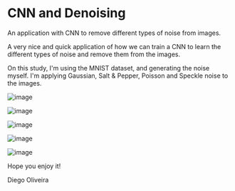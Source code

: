 # CNN and Denoising
An application with CNN to remove different types of noise from images.

A very nice and quick application of how we can train a CNN to learn the different types of noise and remove them from the images. 

On this study, I'm using the MNIST dataset, and generating the noise myself. I'm applying Gaussian, Salt & Pepper, Poisson and Speckle noise to the images.

![image](https://github.com/diegowarp/CNN-and-Denoising/assets/60277333/85a3d9cc-7313-48ef-a538-da51c57e5c27)

![image](https://github.com/diegowarp/CNN-and-Denoising/assets/60277333/ac4669cc-b26f-47ce-989a-e9d808d7a32b)

![image](https://github.com/diegowarp/CNN-and-Denoising/assets/60277333/1e4979f0-5862-400e-b8da-d744e47e6dc2)

![image](https://github.com/diegowarp/CNN-and-Denoising/assets/60277333/cd24d6fc-15be-4d68-89de-0c33e0d3424e)

![image](https://github.com/diegowarp/CNN-and-Denoising/assets/60277333/6af7689a-07d3-4441-b2e8-42d1965cca9f)

Hope you enjoy it! 

Diego Oliveira
